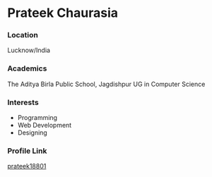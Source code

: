 # Prateek Chaurasia

### Location

Lucknow/India

### Academics

The Aditya Birla Public School, Jagdishpur
UG in Computer Science

### Interests

- Programming
- Web Development
- Designing

### Profile Link

[prateek18801](https://github.com/prateek18801)